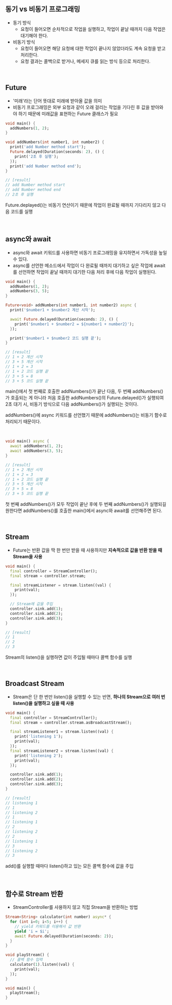 ## 동기 vs 비동기 프로그래밍

- 동기 방식
  - 요청이 들어오면 순차적으로 작업을 실행하고, 작업이 끝날 때까지 다음 작업은 대기해야 한다.
- 비동기 방식
  - 요청이 들어오면 해당 요청에 대한 작업이 끝나지 않았더라도 계속 요청을 받고 처리한다. 
  - 요청 결과는 콜백으로 받거나, 메세지 큐를 읽는 방식 등으로 처리한다.

<br>

## Future

- '미래'라는 단어 뜻대로 미래에 받아올 값을 의미
- 비동기 프로그래밍은 외부 요청과 같이 오래 걸리는 작업을 기다린 후 값을 받아와야 하기 때문에 미래값을 표현하는 Future 클래스가 필요

```dart
void main() {
  addNumbers(1, 2);
}

void addNumbers(int number1, int number2) {
  print('add Number method start');
  Future.delayed(Duration(seconds: 2), () {
    print('2초 후 실행');
  });
  print('add Number method end');
}

// [result]
// add Number method start
// add Number method end
// 2초 후 실행
```

Future.deplayed()는 비동기 연산이기 때문에 작업이 완료될 때까지 기다리지 않고 다음 코드를 실행

<br>

## async와 await

- async와 await 키워드를 사용하면 비동기 프로그래밍을 유지하면서 가독성을 높일 수 있다.
- async를 선언한 메소드에서 작업이 다 완료될 때까지 대기하고 싶은 작업에 await를 선언하면 작업이 끝날 때까지 대기한 다음 처리 후에 다음 작업이 실행된다.

```dart
void main() {
  addNumbers(1, 2);
  addNumbers(3, 5);
}

Future<void> addNumbers(int number1, int number2) async {
  print('$number1 + $number2 계산 시작');

  await Future.delayed(Duration(seconds: 2), () {
    print('$number1 + $number2 = ${number1 + number2}');
  });

  print('$number1 + $number2 코드 실행 끝');
}

// [result]
// 1 + 2 계산 시작
// 3 + 5 계산 시작
// 1 + 2 = 3
// 1 + 2 코드 실행 끝
// 3 + 5 = 8
// 3 + 5 코드 실행 끝
```

main()에서 첫 번째로 호출한 addNumbers()가 끝난 다음, 두 번째 addNumbers()가 호출되는 게 아니라 처음 호출한 addNumbers()의 Future.delayed()가 실행되여 2초 대기 시, 비동기 방식으로 다음 addNumbers()가 실행되는 것이다.

addNumbers()에 async 키워드를 선언했기 때문에 addNumbers()는 비동기 함수로 처리되기 때문이다.

<br>

```dart
void main() async {
  await addNumbers(1, 2);
  await addNumbers(3, 5);
}

// [result]
// 1 + 2 계산 시작
// 1 + 2 = 3
// 1 + 2 코드 실행 끝
// 3 + 5 계산 시작
// 3 + 5 = 8
// 3 + 5 코드 실행 끝
```

첫 번째 addNumbers()가 모두 작업이 끝난 후에 두 번째 addNumbers()가 실행되길 원한다면 addNumbers()를 호출한 main()에서 async와 await를 선언해주면 된다.

<br>

## Stream

- Future는 반환 값을 딱 한 번만 받을 때 사용하지만 **지속적으로 값을 반환 받을 때 Stream을 사용**

```dart
void main() {
  final controller = StreamController();
  final stream = controller.stream;

  final streamListener = stream.listen((val) {
    print(val);
  });

  // Stream에 값을 주입
  controller.sink.add(1);
  controller.sink.add(2);
  controller.sink.add(3);
}

// [result]
// 1
// 2
// 3
```

Stream의 listen()을 실행하면 값이 주입될 때마다 콜백 함수를 실행

<br>

## Broadcast Stream

- Stream은 단 한 번만 listen()을 실행할 수 있는 반면, **하나의 Stream으로 여러 번 listen()을 실행하고 싶을 때 사용**

```dart
void main() {
  final controller = StreamController();
  final stream = controller.stream.asBroadcastStream();

  final streamListener1 = stream.listen((val) {
    print('listening 1');
    print(val);
  });
  final streamListener2 = stream.listen((val) {
    print('listening 2');
    print(val);
  });

  controller.sink.add(1);
  controller.sink.add(2);
  controller.sink.add(3);
}

// [result]
// listening 1
// 1
// listening 2
// 1
// listening 1
// 2
// listening 2
// 2
// listening 1
// 3
// listening 2
// 3
```

add()를 실행할 때마다 listen()하고 있는 모든 콜백 함수에 값을 주입

<br>

## 함수로 Stream 반환

- StreamController를 사용하지 않고 직접 Stream을 반환하는 방법

```dart
Stream<String> calculator(int number) async* {
  for (int i=0; i<5; i++) {
    // yield 키워드를 이용해서 값 반환
    yield 'i = $i';
    await Future.delayed(Duration(seconds: 2));
  }
}

void playStream() {
  // 콜백 함수 입력
  calculator(1).listen((val) {
    print(val);
  });
}

void main() {
  playStream();
}
```

